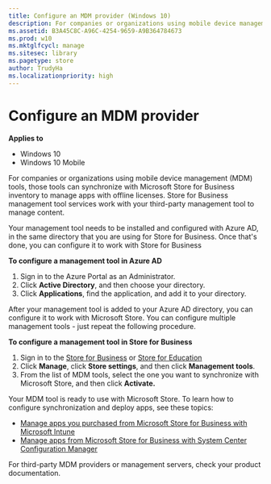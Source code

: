 ```yaml
---
title: Configure an MDM provider (Windows 10)
description: For companies or organizations using mobile device management (MDM) tools, those tools can synchronize with Microsoft Store for Business inventory to manage apps with offline licenses.
ms.assetid: B3A45C8C-A96C-4254-9659-A9B364784673
ms.prod: w10
ms.mktglfcycl: manage
ms.sitesec: library
ms.pagetype: store
author: TrudyHa
ms.localizationpriority: high
---
```


# Configure an MDM provider

**Applies to**
-   Windows 10
-   Windows 10 Mobile

For companies or organizations using mobile device management (MDM) tools, those tools can synchronize with Microsoft Store for Business inventory to manage apps with offline licenses. Store for Business management tool services work with your third-party management tool to manage content.

Your management tool needs to be installed and configured with Azure AD, in the same directory that you are using for Store for Business. Once that's done, you can configure it to work with Store for Business

**To configure a management tool in Azure AD**

1.  Sign in to the Azure Portal as an Administrator.
2.  Click **Active Directory**, and then choose your directory. 
3.  Click **Applications**, find the application, and add it to your directory.

After your management tool is added to your Azure AD directory, you can configure it to work with Microsoft Store. You can configure multiple management tools - just repeat the following procedure. 

**To configure a management tool in Store for Business**

1.  Sign in to the [Store for Business](http://businessstore.microsoft.com) or [Store for Education](https://educationstore.microsoft.com)
2.  Click **Manage**, click **Store settings**, and then click  **Management tools**.
3.  From the list of MDM tools, select the one you want to synchronize with Microsoft Store, and then click **Activate.**

Your MDM tool is ready to use with Microsoft Store. To learn how to configure synchronization and deploy apps, see these topics:
- [Manage apps you purchased from Microsoft Store for Business with Microsoft Intune](https://technet.microsoft.com/library/mt676514.aspx)
- [Manage apps from Microsoft Store for Business with System Center Configuration Manager](https://docs.microsoft.com/sccm/apps/deploy-use/manage-apps-from-the-windows-store-for-business) 

For third-party MDM providers or management servers, check your product documentation.